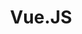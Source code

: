 ---
title: Vue.JS
tag: vuejs
description: Vue.JS 연구실  
# image: /files/authors/kjham.ham.jpg
# cover: /files/covers/proms_profile_cover.jpg
---